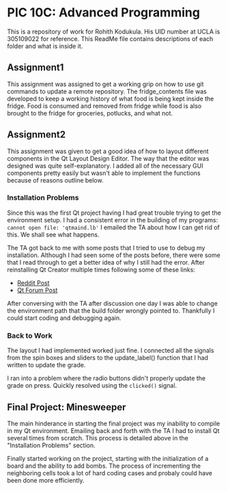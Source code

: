 # PIC 10C: Advanced Programming
This is a repository of work for Rohith Kodukula. His UID number at UCLA is 305109022 for reference. This ReadMe file contains descriptions of each folder and what is inside it.

## Assignment1
This assignment was assigned to get a working grip on how to use git commands to update a remote repository. The fridge_contents file was developed to keep a working history of what food is being kept inside the fridge. Food is consumed and removed from fridge while food is also brought to the fridge for groceries, potlucks, and what not.

## Assignment2
This assignment was given to get a good idea of how to layout different components in the Qt Layout Design Editor. The way that the editor was designed was quite self-explanatory. I added all of the necessary GUI components pretty easily but wasn't able to implement the functions because of reasons outline below.

### Installation Problems
Since this was the first Qt project having I had great trouble trying to get the environment setup. I had a consistent error in the building of my programs: 
`cannot open file: 'qtmaind.lb'`
I emailed the TA about how I can get rid of this. We shall see what happens.

The TA got back to me with some posts that I tried to use to debug my installation. Although I had seen some of the posts before, there were some that I read through to get a better idea of why I still had the error. After reinstalling Qt Creator multiple times following some of these links:
* [Reddit Post](https://www.reddit.com/r/Qt5/comments/awrray/qt_opensource_5121_default_installation_does_not/ehos1ab/)
* [Qt Forum Post](https://forum.qt.io/topic/83996/simple-application-runs-in-release-but-debug-gives-me-a-linkage-error/12)

After conversing with the TA after discussion one day I was able to change the environment path that the build folder wrongly pointed to. Thankfully I could start coding and debugging again.

### Back to Work
The layout I had implemented worked just fine. I connected all the signals from the spin boxes and sliders to the update_label() function that I had written to update the grade.

I ran into a problem where the radio buttons didn't properly update the grade on press. Quickly resolved using the `clicked()` signal.

## Final Project: Minesweeper
The main hinderance in starting the final project was my inability to compile in my Qt environment. Emailing back and forth with the TA I had to install Qt several times from scratch. This process is detailed above in the "Installation Problems" section.

Finally started working on the project, starting with the initialization of a board and the ability to add bombs. The process of incrementing the neighboring cells took a lot of hard coding cases and probaly could have been done more efficiently.
